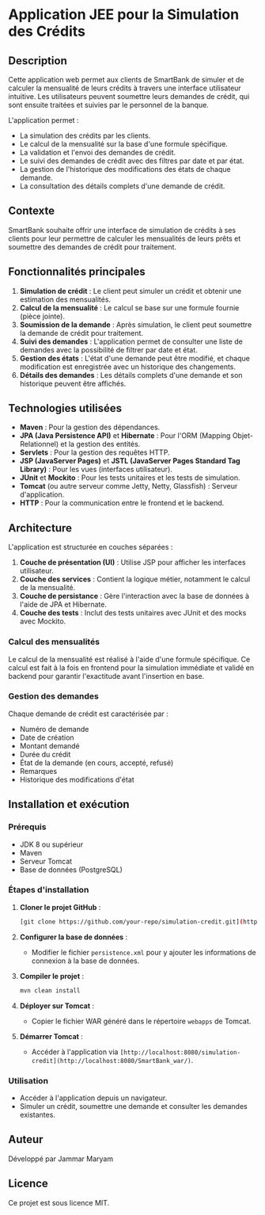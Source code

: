 # Application JEE pour la Simulation des Crédits

## Description
Cette application web permet aux clients de SmartBank de simuler et de calculer la mensualité de leurs crédits à travers une interface utilisateur intuitive. Les utilisateurs peuvent soumettre leurs demandes de crédit, qui sont ensuite traitées et suivies par le personnel de la banque.

L'application permet :
- La simulation des crédits par les clients.
- Le calcul de la mensualité sur la base d'une formule spécifique.
- La validation et l'envoi des demandes de crédit.
- Le suivi des demandes de crédit avec des filtres par date et par état.
- La gestion de l'historique des modifications des états de chaque demande.
- La consultation des détails complets d'une demande de crédit.

## Contexte
SmartBank souhaite offrir une interface de simulation de crédits à ses clients pour leur permettre de calculer les mensualités de leurs prêts et soumettre des demandes de crédit pour traitement.

## Fonctionnalités principales
1. **Simulation de crédit** : Le client peut simuler un crédit et obtenir une estimation des mensualités.
2. **Calcul de la mensualité** : Le calcul se base sur une formule fournie (pièce jointe).
3. **Soumission de la demande** : Après simulation, le client peut soumettre la demande de crédit pour traitement.
4. **Suivi des demandes** : L'application permet de consulter une liste de demandes avec la possibilité de filtrer par date et état.
5. **Gestion des états** : L'état d'une demande peut être modifié, et chaque modification est enregistrée avec un historique des changements.
6. **Détails des demandes** : Les détails complets d'une demande et son historique peuvent être affichés.

## Technologies utilisées
- **Maven** : Pour la gestion des dépendances.
- **JPA (Java Persistence API)** et **Hibernate** : Pour l'ORM (Mapping Objet-Relationnel) et la gestion des entités.
- **Servlets** : Pour la gestion des requêtes HTTP.
- **JSP (JavaServer Pages)** et **JSTL (JavaServer Pages Standard Tag Library)** : Pour les vues (interfaces utilisateur).
- **JUnit** et **Mockito** : Pour les tests unitaires et les tests de simulation.
- **Tomcat** (ou autre serveur comme Jetty, Netty, Glassfish) : Serveur d'application.
- **HTTP** : Pour la communication entre le frontend et le backend.
  
## Architecture
L'application est structurée en couches séparées :
1. **Couche de présentation (UI)** : Utilise JSP pour afficher les interfaces utilisateur.
2. **Couche des services** : Contient la logique métier, notamment le calcul de la mensualité.
3. **Couche de persistance** : Gère l'interaction avec la base de données à l'aide de JPA et Hibernate.
4. **Couche des tests** : Inclut des tests unitaires avec JUnit et des mocks avec Mockito.

### Calcul des mensualités
Le calcul de la mensualité est réalisé à l'aide d'une formule spécifique. Ce calcul est fait à la fois en frontend pour la simulation immédiate et validé en backend pour garantir l'exactitude avant l'insertion en base.

### Gestion des demandes
Chaque demande de crédit est caractérisée par :
- Numéro de demande
- Date de création
- Montant demandé
- Durée du crédit
- État de la demande (en cours, accepté, refusé)
- Remarques
- Historique des modifications d'état

## Installation et exécution

### Prérequis
- JDK 8 ou supérieur
- Maven
- Serveur Tomcat
- Base de données (PostgreSQL)

### Étapes d'installation
1. **Cloner le projet GitHub** :
   ```bash
   [git clone https://github.com/your-repo/simulation-credit.git](https://github.com/J-Maryam/SmartBank.git)
   ```

2. **Configurer la base de données** :
   - Modifier le fichier `persistence.xml` pour y ajouter les informations de connexion à la base de données.

3. **Compiler le projet** :
   ```bash
   mvn clean install
   ```

4. **Déployer sur Tomcat** :
   - Copier le fichier WAR généré dans le répertoire `webapps` de Tomcat.

5. **Démarrer Tomcat** :
   - Accéder à l'application via `[http://localhost:8080/simulation-credit](http://localhost:8080/SmartBank_war/)`.

### Utilisation
- Accéder à l'application depuis un navigateur.
- Simuler un crédit, soumettre une demande et consulter les demandes existantes.

## Auteur
Développé par Jammar Maryam

## Licence
Ce projet est sous licence MIT.


